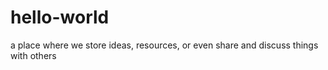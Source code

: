 # hello-world
a place where we store ideas, resources, or even share and discuss things with others
